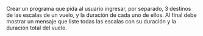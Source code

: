 Crear un programa que pida al usuario ingresar, por separado, 3 destinos de las escalas de un vuelo, y la duración de cada uno de ellos. Al final debe mostrar un mensaje que liste todas las escalas con su duración y la duración total del vuelo.